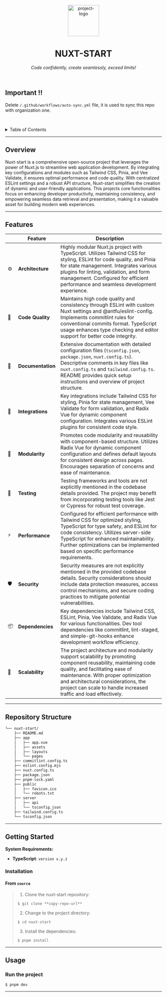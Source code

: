 <p align="center">
  <img src="https://svgl.app/library/nuxt.svg" width="100" alt="project-logo">
</p>
<p align="center">
    <h1 align="center">NUXT-START</h1>
</p>
<p align="center">
    <em>Code confidently, create seamlessly, exceed limits!</em>
</p>
<p align="center">
  <!-- default option, no dependency badges. -->
</p>

<br><!-- IMPORTANT -->
##  Important ‼️
Delete `/.github/workflows/auto-sync.yml` file, it is used to sync this repo with organization one.

<br><!-- TABLE OF CONTENTS -->
<details>
  <summary>Table of Contents</summary><br>

- [ Overview](#-overview)
- [ Features](#-features)
- [ Repository Structure](#-repository-structure)
- [ Getting Started](#-getting-started)
  - [ Installation](#-installation)
  - [ Usage](#-usage)
  - [ Tests](#-tests)
- [ Project Roadmap](#-project-roadmap)
- [ Contributing](#-contributing)
- [ License](#-license)
- [ Acknowledgments](#-acknowledgments)
</details>
<hr>

##  Overview

Nuxt-start is a comprehensive open-source project that leverages the power of Nuxt.js to streamline web application development. By integrating key configurations and modules such as Tailwind CSS, Pinia, and Vee Validate, it ensures optimal performance and code quality. With centralized ESLint settings and a robust API structure, Nuxt-start simplifies the creation of dynamic and user-friendly applications. This projects core functionalities focus on enhancing developer productivity, maintaining consistency, and empowering seamless data retrieval and presentation, making it a valuable asset for building modern web experiences.

---

##  Features

|    |   Feature         | Description |
|----|-------------------|---------------------------------------------------------------|
| ⚙️  | **Architecture**  | Highly modular Nuxt.js project with TypeScript. Utilizes Tailwind CSS for styling, ESLint for code quality, and Pinia for state management. Integrates various plugins for linting, validation, and form management. Configured for efficient performance and seamless development experience. |
| 🔩 | **Code Quality**  | Maintains high code quality and consistency through ESLint with custom Nuxt settings and @antfu/eslint-config. Implements commitlint rules for conventional commits format. TypeScript usage enhances type checking and editor support for better code integrity. |
| 📄 | **Documentation** | Extensive documentation with detailed configuration files (`tsconfig.json`, `package.json`, `nuxt.config.ts`). Descriptive comments in key files like `nuxt.config.ts` and `tailwind.config.ts`. README provides quick setup instructions and overview of project structure. |
| 🔌 | **Integrations**  | Key integrations include Tailwind CSS for styling, Pinia for state management, Vee Validate for form validation, and Radix Vue for dynamic component configuration. Integrates various ESLint plugins for consistent code style. |
| 🧩 | **Modularity**    | Promotes code modularity and reusability with component-based structure. Utilizes Radix Vue for dynamic component configuration and defines default layouts for consistent design across pages. Encourages separation of concerns and ease of maintenance. |
| 🧪 | **Testing**       | Testing frameworks and tools are not explicitly mentioned in the codebase details provided. The project may benefit from incorporating testing tools like Jest or Cypress for robust test coverage. |
| ⚡️  | **Performance**   | Configured for efficient performance with Tailwind CSS for optimized styling, TypeScript for type safety, and ESLint for code consistency. Utilizes server-side TypeScript for enhanced maintainability. Further optimizations can be implemented based on specific performance requirements. |
| 🛡️ | **Security**      | Security measures are not explicitly mentioned in the provided codebase details. Security considerations should include data protection measures, access control mechanisms, and secure coding practices to mitigate potential vulnerabilities. |
| 📦 | **Dependencies**  | Key dependencies include Tailwind CSS, ESLint, Pinia, Vee Validate, and Radix Vue for various functionalities. Dev tool dependencies like commitlint, lint-staged, and simple-git-hooks enhance development workflow efficiency. |
| 🚀 | **Scalability**   | The project architecture and modularity support scalability by promoting component reusability, maintaining code quality, and facilitating ease of maintenance. With proper optimization and architectural considerations, the project can scale to handle increased traffic and load effectively. |

---

##  Repository Structure

```sh
└── nuxt-start/
    ├── README.md
    ├── app
    │   ├── app.vue
    │   ├── assets
    │   ├── layouts
    │   └── pages
    ├── commitlint.config.ts
    ├── eslint.config.mjs
    ├── nuxt.config.ts
    ├── package.json
    ├── pnpm-lock.yaml
    ├── public
    │   ├── favicon.ico
    │   └── robots.txt
    ├── server
    │   ├── api
    │   └── tsconfig.json
    ├── tailwind.config.ts
    └── tsconfig.json
```

---

##  Getting Started

**System Requirements:**

* **TypeScript**: `version x.y.z`

###  Installation

<h4>From <code>source</code></h4>

> 1. Clone the nuxt-start repository:
>
> ```console
> $ git clone **copy-repo-url**
> ```
>
> 2. Change to the project directory:
> ```console
> $ cd nuxt-start
> ```
>
> 3. Install the dependencies:
> ```console
> $ pnpm install
> ```

---
##  Usage

###  Run the project

```console
$ pnpm dev
```

---

